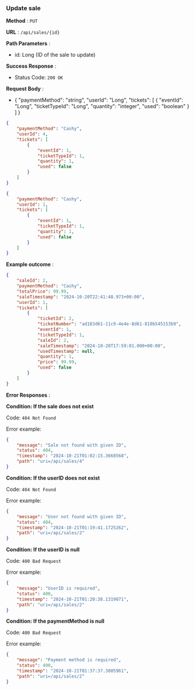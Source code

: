 ### Update sale
**Method** : `PUT`

**URL** : `/api/sales/{id}`

**Path Parameters** :

- id: Long (ID of the sale to update)

**Success Response** :

- Status Code: `200 OK`

**Request Body** : 

- {
  "paymentMethod": "string",
  "userId": "Long", 
  "tickets": [
    {
      "eventId": "Long",
      "ticketTypeId": "Long",
      "quantity": "integer",
      "used": "boolean"
    }
  ]
}


```json
{
    "paymentMethod": "Cashy",
    "userId": 4,
    "tickets": [
        {
            "eventId": 1,
            "ticketTypeId": 1,
            "quantity": 1,
            "used": false
        }
    ]
}
```
```json
{
    "paymentMethod": "Cashy",
    "userId": 1,
    "tickets": [
        {
            "eventId": 1,
            "ticketTypeId": 1,
            "quantity": 1,
            "used": false
        }
    ]
}
```

**Example outcome** : 

```json
{
    "saleId": 2,
    "paymentMethod": "Cashy",
    "totalPrice": 99.99,
    "saleTimestamp": "2024-10-20T22:41:48.973+00:00",
    "userId": 1,
    "tickets": [
        {
            "ticketId": 2,
            "ticketNumber": "ad183d61-11c9-4e4e-8d61-810b545153b9",
            "eventId": 1,
            "ticketTypeId": 1,
            "saleId": 2,
            "saleTimestamp": "2024-10-20T17:59:01.000+00:00",
            "usedTimestamp": null,
            "quantity": 1,
            "price": 99.99,
            "used": false
        }
    ]
}
```

**Error Responses** :

__Condition: If the sale does not exist__

Code: ```404 Not Found``` 

Error example:
```json
{
    "message": "Sale not found with given ID",
    "status": 404,
    "timestamp": "2024-10-21T01:02:15.3668568",
    "path": "uri=/api/sales/4"
}
```

__Condition: If the userID does not exist__

Code: ```404 Not Found``` 

Error example:
```json
{
    "message": "User not found with given ID",
    "status": 404,
    "timestamp": "2024-10-21T01:19:41.1725262",
    "path": "uri=/api/sales/2"
}
```

__Condition: If the userID is null__

Code: ```400 Bad Request``` 

Error example:
```json
{
    "message": "UserID is required",
    "status": 400,
    "timestamp": "2024-10-21T01:20:38.1319871",
    "path": "uri=/api/sales/2"
}
```

__Condition: If the paymentMethod is null__

Code: ```400 Bad Request``` 

Error example:
```json
{
    "message": "Payment method is required",
    "status": 400,
    "timestamp": "2024-10-21T01:37:37.3805961",
    "path": "uri=/api/sales/2"
}
```